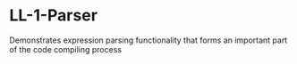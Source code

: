 # LL-1-Parser
Demonstrates expression parsing functionality that forms an important part of the code compiling process
